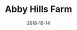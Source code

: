 ---
title: Abby Hills Farm
description: Magicians, rides and pumpkins galore around Thanksgiving.
permalink: /posts/abby-hills-farm/
date: 2018-10-14
tagz:
 - eastern ontario
 - things to do
---